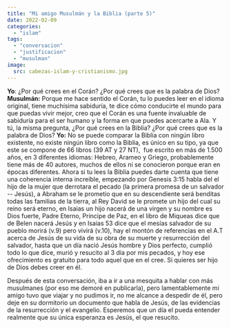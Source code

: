 ```yaml
---
title: "Mi amigo Musulmán y la Biblia (parte 5)"
date: 2022-02-09
categories: 
  - "islam"
tags: 
  - "conversacion"
  - "justificacion"
  - "musulman"
image:
  src: cabezas-islam-y-cristianismo.jpg
---
```


**Yo**: ¿Por qué crees en el Corán? ¿Por qué crees que es la palabra de Dios? **Musulmán:** Porque me hace sentido el Corán, tu lo puedes leer en el idioma original, tiene muchísima sabiduría, te dice cómo conducirte el mundo para que puedas vivir mejor, creo que el Corán es una fuente invaluable de sabiduría para el ser humano y la forma en que puedes acercarte a Ala. Y tú, la misma pregunta, ¿Por qué crees en la Biblia? ¿Por qué crees que es la palabra de Dios? **Yo:** No se puede comparar la Biblia con ningún libro existente, no existe ningún libro como la Biblia, es único en su tipo, ya que este se compone de 66 libros (39 AT y 27 NT),  fue escrito en más de 1.500 años, en 3 diferentes idiomas: Hebreo, Arameo y Griego, probablemente tiene más de 40 autores, muchos de ellos ni se conocieron porque eran en épocas diferentes. Ahora si tu lees la Biblia puedes darte cuenta que tiene una coherencia interna increíble, empezando por Genesis 3:15 habla del el hijo de la mujer que derrotara el pecado (la primera promesa de un salvador -- Jesús), a Abraham se le prometio que en su descendiente será benditas todas las familias de la tierra, al Rey David se le promete un hijo del cual su reino será eterno, en Isaias un hijo nacerá de una virgen y su nombre es Dios fuerte, Padre Eterno, Principe de Paz, en el libro de Miqueas dice que de Belen nacerá Jesús y en Isaias 53 dice que el mesías salvador de su pueblo morirá (v.9) pero vivirá (v.10), hay el montón de referencias en el A.T acerca de Jesús de su vida de su obra de su muerte y resurrección del salvador, hasta que un día nació Jesús hombre y Dios perfecto, cumplió todo lo que dice, murió y resucito al 3 día por mis pecados, y hoy ese ofrecimiento es gratuito para todo aquel que en el cree. Si quieres ser hijo de Dios debes creer en él.

Después de esta conversación, iba a ir a una mesquita a hablar con más musulmanes (por eso me demoré en publicarla), pero lamentablemente mi amigo tuvo que viajar y no pudimos ir, no me alcance a despedir de él, pero deje en su dormitorio un documento que habla de Jesús, de las evidencias de la resurrección y el evangelio. Esperemos que un día el pueda entender realmente que su única esperanza es Jesús, el que resucito.
